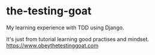 # the-testing-goat

My learning experience with TDD using Django.

It's just from tutorial learning good practises and mindset.
https://www.obeythetestinggoat.com

